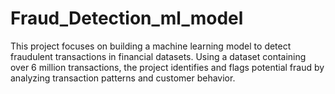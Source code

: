 # Fraud_Detection_ml_model
This project focuses on building a machine learning model to detect fraudulent transactions in financial datasets. Using a dataset containing over 6 million transactions, the project identifies and flags potential fraud by analyzing transaction patterns and customer behavior.
